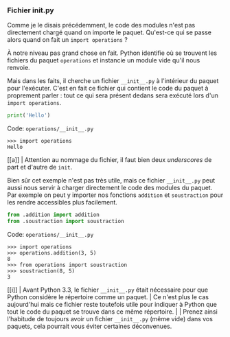 ### Fichier __init__.py

Comme je le disais précédemment, le code des modules n'est pas directement chargé quand on importe le paquet.
Qu'est-ce qui se passe alors quand on fait un `import operations` ?

À notre niveau pas grand chose en fait. Python identifie où se trouvent les fichiers du paquet `operations` et instancie un module vide qu'il nous renvoie.

Mais dans les faits, il cherche un fichier `__init__.py` à l'intérieur du paquet pour l'exécuter.
C'est en fait ce fichier qui contient le code du paquet à proprement parler : tout ce qui sera présent dedans sera exécuté lors d'un `import operations`.

```python
print('Hello')
```
Code: `operations/__init__.py`

```pycon
>>> import operations
Hello
```

[[a]]
| Attention au nommage du fichier, il faut bien deux *underscores* de part et d'autre de `init`.

Bien sûr cet exemple n'est pas très utile, mais ce fichier `__init__.py` peut aussi nous servir à charger directement le code des modules du paquet.  
Par exemple on peut y importer nos fonctions `addition` et `soustraction` pour les rendre accessibles plus facilement.

```python
from .addition import addition
from .soustraction import soustraction
```
Code: `operations/__init__.py`

```pycon
>>> import operations
>>> operations.addition(3, 5)
8
>>> from operations import soustraction
>>> soustraction(8, 5)
3
```

[[i]]
| Avant Python 3.3, le fichier `__init__.py` était nécessaire pour que Python considère le répertoire comme un paquet.
| Ce n'est plus le cas aujourd'hui mais ce fichier reste toutefois utile pour indiquer à Python que tout le code du paquet se trouve dans ce même répertoire.
|
| Prenez ainsi l'habitude de toujours avoir un fichier `__init__.py` (même vide) dans vos paquets, cela pourrait vous éviter certaines déconvenues.
